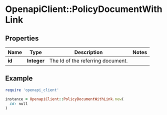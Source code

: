 # OpenapiClient::PolicyDocumentWithLink

## Properties

| Name | Type | Description | Notes |
| ---- | ---- | ----------- | ----- |
| **id** | **Integer** | The Id of the referring document. |  |

## Example

```ruby
require 'openapi_client'

instance = OpenapiClient::PolicyDocumentWithLink.new(
  id: null
)
```

